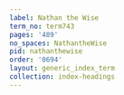 ```yaml
---
label: Nathan the Wise
term_no: term743
pages: '489'
no_spaces: NathantheWise
pid: nathanthewise
order: '0694'
layout: generic_index_term
collection: index-headings
---
```

